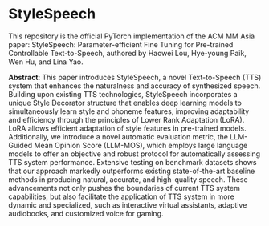 # StyleSpeech
This repository is the official PyTorch implementation of the ACM MM Asia paper: StyleSpeech: Parameter-efficient Fine Tuning for Pre-trained Controllable Text-to-Speech, authored by Haowei Lou, Hye-young Paik, Wen Hu, and Lina Yao.

**Abstract**: This paper introduces StyleSpeech, a novel Text-to-Speech (TTS) system that enhances the naturalness and accuracy of synthesized speech. Building upon existing TTS technologies, StyleSpeech incorporates a unique Style Decorator structure that enables deep learning models to simultaneously learn style and phoneme features, improving adaptability and efficiency through the principles of Lower Rank Adaptation (LoRA). 
LoRA allows efficient adaptation of style features in pre-trained models. 
Additionally, we introduce a novel automatic evaluation metric, the LLM-Guided Mean Opinion Score (LLM-MOS), which employs large language models to offer an objective and robust protocol for automatically assessing TTS system performance.
Extensive testing on benchmark datasets shows that our approach markedly outperforms existing state-of-the-art baseline methods in producing natural, accurate, and high-quality speech.
These advancements not only pushes the boundaries of current TTS system capabilities,  but also facilitate the application of TTS system in more dynamic and specialized, such as interactive virtual assistants, adaptive audiobooks, and customized voice for gaming.
